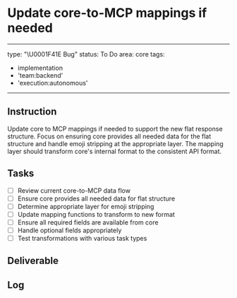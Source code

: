 # Update core-to-MCP mappings if needed

---
type: "\U0001F41E Bug"
status: To Do
area: core
tags:
  - implementation
  - 'team:backend'
  - 'execution:autonomous'
---


## Instruction
Update core to MCP mappings if needed to support the new flat response structure. Focus on ensuring core provides all needed data for the flat structure and handle emoji stripping at the appropriate layer. The mapping layer should transform core's internal format to the consistent API format.

## Tasks
- [ ] Review current core-to-MCP data flow
- [ ] Ensure core provides all needed data for flat structure
- [ ] Determine appropriate layer for emoji stripping
- [ ] Update mapping functions to transform to new format
- [ ] Ensure all required fields are available from core
- [ ] Handle optional fields appropriately
- [ ] Test transformations with various task types

## Deliverable

## Log
